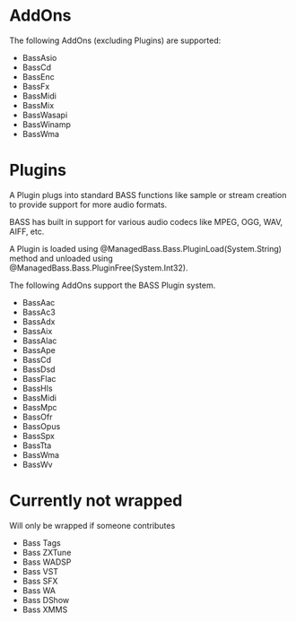 # AddOns
The following AddOns (excluding Plugins) are supported:
- BassAsio
- BassCd
- BassEnc
- BassFx
- BassMidi
- BassMix
- BassWasapi
- BassWinamp
- BassWma

# Plugins
A Plugin plugs into standard BASS functions like sample or stream creation to provide support for more audio formats.

BASS has built in support for various audio codecs like MPEG, OGG, WAV, AIFF, etc.

A Plugin is loaded using @ManagedBass.Bass.PluginLoad(System.String) method and unloaded using @ManagedBass.Bass.PluginFree(System.Int32).

The following AddOns support the BASS Plugin system.
- BassAac
- BassAc3
- BassAdx
- BassAix
- BassAlac
- BassApe
- BassCd
- BassDsd
- BassFlac
- BassHls
- BassMidi
- BassMpc
- BassOfr
- BassOpus
- BassSpx
- BassTta
- BassWma
- BassWv

# Currently not wrapped
Will only be wrapped if someone contributes
- Bass Tags
- Bass ZXTune
- Bass WADSP
- Bass VST
- Bass SFX
- Bass WA
- Bass DShow
- Bass XMMS